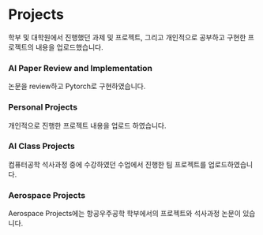# Projects

학부 및 대학원에서 진행했던 과제 및 프로젝트, 그리고 개인적으로 공부하고 구현한 프로젝트의 내용을 업로드했습니다.

### AI Paper Review and Implementation

논문을 review하고 Pytorch로 구현하였습니다.

### Personal Projects
개인적으로 진행한 프로젝트 내용을 업로드 하였습니다.

### AI Class Projects
컴퓨터공학 석사과정 중에 수강하였던 수업에서 진행한 팀 프로젝트를 업로드하였습니다. 

### Aerospace Projects
Aerospace Projects에는 항공우주공학 학부에서의 프로젝트와 석사과정 논문이 있습니다. 
